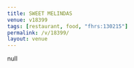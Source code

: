 ```yaml
---
title: SWEET MELINDAS
venue: v18399
tags: [restaurant, food, "fhrs:130215"]
permalink: /v/18399/
layout: venue
---
```

null